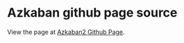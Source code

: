 Azkaban github page source
========

View the page at [Azkaban2 Github Page](http://azkaban.github.io/azkaban).
